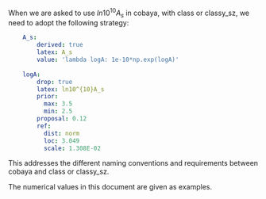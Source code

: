 When we are asked to use $ln10^{10}A_s$ in cobaya, with class or classy_sz, we need to adopt the following strategy:

```yaml
    A_s:
        derived: true
        latex: A_s
        value: 'lambda logA: 1e-10*np.exp(logA)'
    
    logA:
        drop: true
        latex: ln10^{10}A_s
        prior:
          max: 3.5
          min: 2.5
        proposal: 0.12
        ref:
          dist: norm
          loc: 3.049
          scale: 1.308E-02
```

This addresses the different naming conventions and requirements between cobaya and class or classy_sz.

The numerical values in this document are given as examples.

